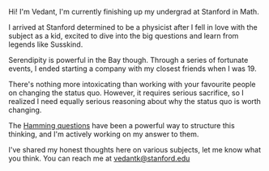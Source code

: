 Hi! I'm Vedant, I'm currently finishing up my undergrad at Stanford in Math.

I arrived at Stanford determined to be a physicist after I fell in love with the subject as a kid, excited to dive into the big questions and learn from legends like Susskind.

Serendipity is powerful in the Bay though. Through a series of fortunate events, I ended starting a company with my closest friends when I was 19.

There's nothing more intoxicating than working with your favourite people on changing the status quo. However, it requires serious sacrifice, so I realized I need equally serious reasoning about why the status quo is worth changing.

The [Hamming questions](https://www.lesswrong.com/w/hamming-questions#:~:text=Mathematician%20Richard%20Hamming%20used%20to,people's%20attention%20on%20what%20matters.) have been a powerful way to structure this thinking, and I'm actively working on my answer to them.

I've shared my honest thoughts here on various subjects, let me know what you think. You can reach me at vedantk@stanford.edu

<script lang="ts">
	import type { PageData } from './$types';
	export let data: PageData;
	const { posts } = data;
	const recentPosts = posts.slice(0, 3);
	import PostList from '$lib/components/PostList.svelte';
</script>

<PostList posts="{recentPosts}" />

